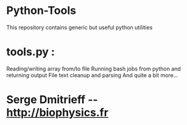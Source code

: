 # Python-Tools
This repository contains generic but useful python utilities
 
# tools.py :
  Reading/writing array from/to file
  Running bash jobs from python and returning output
  File text cleanup and parsing
  And quite a bit more…
    
# Serge Dmitrieff -- http://biophysics.fr
